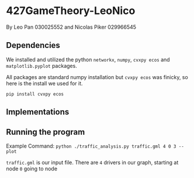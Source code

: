 # 427GameTheory-LeoNico
By Leo Pan 030025552 and Nicolas Piker 029966545

## Dependencies
We installed and utilized the python `networkx`, `numpy`, `cvxpy ecos` and `matplotlib.pyplot` packages.

All packages are standard numpy installation but `cvxpy ecos` was finicky, so here is the install we used for it.

`pip install cvxpy ecos`

## Implementations


## Running the program
Example Command:
`python ./traffic_analysis.py traffic.gml 4 0 3 --plot`

`traffic.gml` is our input file. There are `4` drivers in our graph, starting at node `0` going to node 